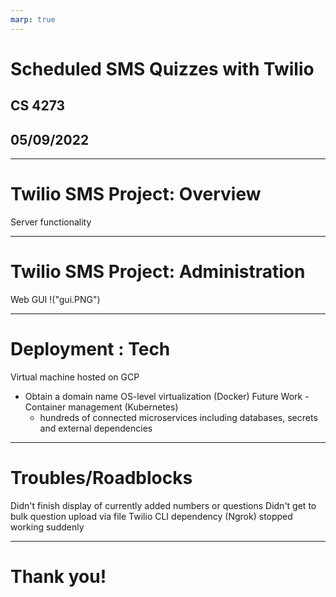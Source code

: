 ```yaml
---
marp: true
---
```


# Scheduled SMS Quizzes with Twilio
## CS 4273 
## 05/09/2022

---
# Twilio SMS Project: Overview
Server functionality

---
# Twilio SMS Project: Administration
Web GUI
!("gui.PNG")


---

# Deployment : Tech 
Virtual machine hosted on GCP
  - Obtain a domain name
OS-level virtualization (Docker)
Future Work - Container management (Kubernetes)
    - hundreds of connected microservices including databases, secrets and external dependencies


---
# Troubles/Roadblocks
Didn't finish display of currently added numbers or questions 
Didn't get to bulk question upload via file
Twilio CLI dependency (Ngrok) stopped working suddenly

---


# Thank you!

